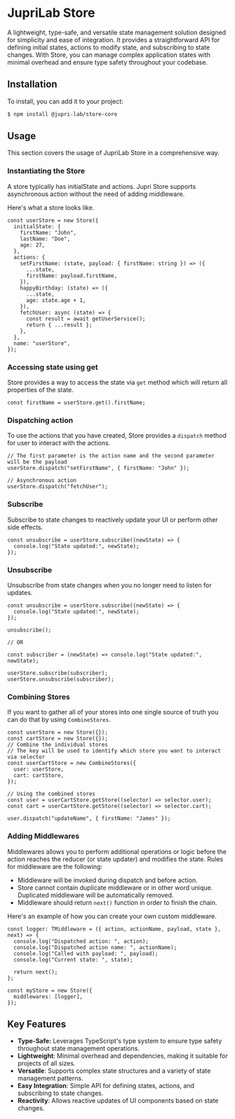 # JupriLab Store

A lightweight, type-safe, and versatile state management solution designed for simplicity and ease of integration. It provides a straightforward API for defining initial states, actions to modify state, and subscribing to state changes. With Store, you can manage complex application states with minimal overhead and ensure type safety throughout your codebase.

## Installation

To install, you can add it to your project:

```bash
$ npm install @jupri-lab/store-core
```

## Usage

This section covers the usage of JupriLab Store in a comprehensive way.

### Instantiating the Store

A store typically has initialState and actions. Jupri Store supports asynchronous action without the need of adding middleware.

Here's what a store looks like.

```tsx
const userStore = new Store({
  initialState: {
    firstName: "John",
    lastName: "Doe",
    age: 27,
  },
  actions: {
    setFirstName: (state, payload: { firstName: string }) => ({
      ...state,
      firstName: payload.firstName,
    }),
    happyBirthday: (state) => ({
      ...state,
      age: state.age + 1,
    }),
    fetchUser: async (state) => {
      const result = await getUserService();
      return { ...result };
    },
  },
  name: "userStore",
});
```

### Accessing state using get

Store provides a way to access the state via `get` method which will return all properties of the state.

```tsx
const firstName = userStore.get().firstName;
```

### Dispatching action

To use the actions that you have created, Store provides a `dispatch` method for user to interact with the actions.

```tsx
// The first parameter is the action name and the second parameter will be the payload
userStore.dispatch("setFirstName", { firstName: "John" });

// Asynchronous action
userStore.dispatch("fetchUser");
```

### Subscribe

Subscribe to state changes to reactively update your UI or perform other side effects.

```tsx
const unsubscribe = userStore.subscribe((newState) => {
  console.log("State updated:", newState);
});
```

### Unsubscribe

Unsubscribe from state changes when you no longer need to listen for updates.

```tsx
const unsubscribe = userStore.subscribe((newState) => {
  console.log("State updated:", newState);
});

unsubscribe();

// OR

const subscriber = (newState) => console.log("State updated:", newState);

userStore.subscribe(subscriber);
userStore.unsubscribe(subscriber);
```

### Combining Stores

If you want to gather all of your stores into one single source of truth you can do that by using `CombineStores`.

```tsx
const userStore = new Store({});
const cartStore = new Store({});
// Combine the individual stores
// The key will be used to identify which store you want to interact via selector
const userCartStore = new CombineStores({
  user: userStore,
  cart: cartStore,
});

// Using the combined stores
const user = userCartStore.getStore((selector) => selector.user);
const cart = userCartStore.getStore((selector) => selector.cart);

user.dispatch("updateName", { firstName: "James" });
```

### Adding Middlewares

Middlewares allows you to perform additional operations or logic before the action reaches the reducer (or state updater) and modifies the state. Rules for middleware are the following:

- Middleware will be invoked during dispatch and before action.
- Store cannot contain duplicate middleware or in other word unique. Duplicated middleware will be automatically removed.
- Middleware should return `next()` function in order to finish the chain.

Here's an example of how you can create your own custom middleware.

```tsx
const logger: TMiddleware = ({ action, actionName, payload, state }, next) => {
  console.log("Dispatched action: ", action);
  console.log("Dispatched action name: ", actionName);
  console.log("Called with payload: ", payload);
  console.log("Current state: ", state);

  return next();
};

const myStore = new Store({
  middlewares: [logger],
});
```

## Key Features

- **Type-Safe:** Leverages TypeScript's type system to ensure type safety throughout state management operations.
- **Lightweight**: Minimal overhead and dependencies, making it suitable for projects of all sizes.
- **Versatile**: Supports complex state structures and a variety of state management patterns.
- **Easy Integration**: Simple API for defining states, actions, and subscribing to state changes.
- **Reactivity**: Allows reactive updates of UI components based on state changes.
